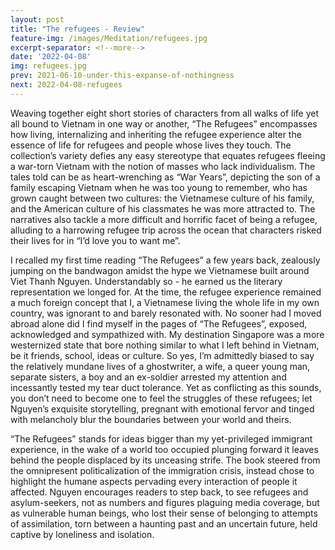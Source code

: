 ```yaml
---
layout: post
title: "The refugees - Review"
feature-img: /images/Meditation/refugees.jpg
excerpt-separator: <!--more-->
date: '2022-04-08'
img: refugees.jpg
prev: 2021-06-10-under-this-expanse-of-nothingness
next: 2022-04-08-refugees
---
```

Weaving together eight short stories of characters from all walks of life yet all bound to Vietnam in one way or another, “The Refugees” encompasses how living, internalizing and inheriting the refugee experience alter the essence of life for refugees and people whose lives they touch. The collection’s variety defies any easy stereotype that equates refugees fleeing a war-torn Vietnam with the notion of masses who lack individualism. The tales told can be as heart-wrenching as “War Years”, depicting the son of a family escaping Vietnam when he was too young to remember, who has grown caught between two cultures: the Vietnamese culture of his family, and the American culture of his classmates he was more attracted to. The narratives also tackle a more difficult and horrific facet of being a refugee, alluding to a harrowing refugee trip across the ocean that characters risked their lives for in “I’d love you to want me”.  

I recalled my first time reading “The Refugees” a few years back, zealously jumping on the bandwagon amidst the hype we Vietnamese built around Viet Thanh Nguyen. Understandably so - he earned us the literary representation we longed for. At the time, the refugee experience remained a much foreign concept that I, a Vietnamese living the whole life in my own country, was ignorant to and barely resonated with. No sooner had I moved abroad alone did I find myself in the pages of “The Refugees”, exposed, acknowledged and sympathized with. My destination Singapore was a more westernized state that bore nothing similar to what I left behind in Vietnam, be it friends, school, ideas or culture. So yes, I’m admittedly biased to say the relatively mundane lives of a ghostwriter, a wife, a queer young man, separate sisters, a boy and an ex-soldier arrested my attention and incessantly tested my tear duct tolerance. Yet as conflicting as this sounds, you don’t need to become one to feel the struggles of these refugees; let Nguyen’s exquisite storytelling, pregnant with emotional fervor and tinged with melancholy blur the boundaries between your world and theirs. 

“The Refugees” stands for ideas bigger than my yet-privileged immigrant experience, in the wake of a world too occupied plunging forward it leaves behind the people displaced by its unceasing strife. The book steered from the omnipresent politicalization of the immigration crisis, instead chose to highlight the humane aspects pervading every interaction of people it affected. Nguyen encourages readers to step back, to see refugees and asylum-seekers, not as numbers and figures plaguing media coverage, but as vulnerable human beings, who lost their sense of belonging to attempts of assimilation, torn between a haunting past and an uncertain future, held captive by loneliness and isolation. 